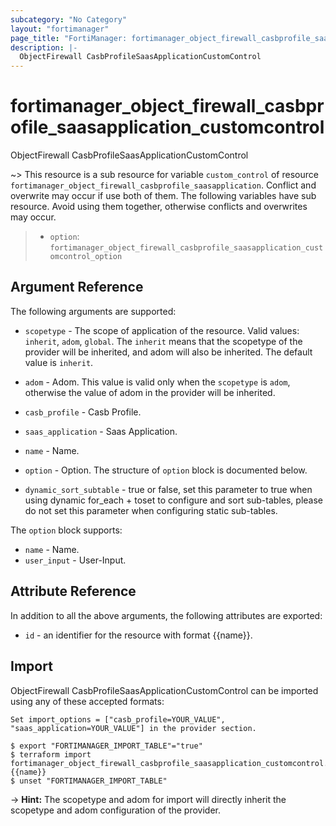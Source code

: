 ```yaml
---
subcategory: "No Category"
layout: "fortimanager"
page_title: "FortiManager: fortimanager_object_firewall_casbprofile_saasapplication_customcontrol"
description: |-
  ObjectFirewall CasbProfileSaasApplicationCustomControl
---
```


# fortimanager_object_firewall_casbprofile_saasapplication_customcontrol
ObjectFirewall CasbProfileSaasApplicationCustomControl

~> This resource is a sub resource for variable `custom_control` of resource `fortimanager_object_firewall_casbprofile_saasapplication`. Conflict and overwrite may occur if use both of them.
The following variables have sub resource. Avoid using them together, otherwise conflicts and overwrites may occur.
>- `option`: `fortimanager_object_firewall_casbprofile_saasapplication_customcontrol_option`



## Argument Reference


The following arguments are supported:

* `scopetype` - The scope of application of the resource. Valid values: `inherit`, `adom`, `global`. The `inherit` means that the scopetype of the provider will be inherited, and adom will also be inherited. The default value is `inherit`.
* `adom` - Adom. This value is valid only when the `scopetype` is `adom`, otherwise the value of adom in the provider will be inherited.
* `casb_profile` - Casb Profile.
* `saas_application` - Saas Application.

* `name` - Name.
* `option` - Option. The structure of `option` block is documented below.
* `dynamic_sort_subtable` - true or false, set this parameter to true when using dynamic for_each + toset to configure and sort sub-tables, please do not set this parameter when configuring static sub-tables.

The `option` block supports:

* `name` - Name.
* `user_input` - User-Input.


## Attribute Reference

In addition to all the above arguments, the following attributes are exported:
* `id` - an identifier for the resource with format {{name}}.

## Import

ObjectFirewall CasbProfileSaasApplicationCustomControl can be imported using any of these accepted formats:
```
Set import_options = ["casb_profile=YOUR_VALUE", "saas_application=YOUR_VALUE"] in the provider section.

$ export "FORTIMANAGER_IMPORT_TABLE"="true"
$ terraform import fortimanager_object_firewall_casbprofile_saasapplication_customcontrol.labelname {{name}}
$ unset "FORTIMANAGER_IMPORT_TABLE"
```
-> **Hint:** The scopetype and adom for import will directly inherit the scopetype and adom configuration of the provider.
